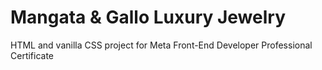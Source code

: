# Mangata & Gallo Luxury Jewelry

HTML and vanilla CSS project for Meta Front-End Developer Professional Certificate
